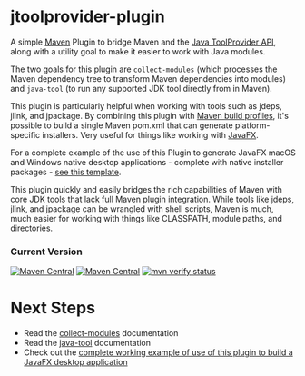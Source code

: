 # jtoolprovider-plugin

A simple [Maven](https://maven.apache.org) Plugin to bridge Maven and the
[Java ToolProvider API](https://docs.oracle.com/en/java/javase/15/docs/api/java.base/java/util/spi/ToolProvider.html),
along with a utility goal to make it easier to work with Java modules.

The two goals for this plugin are `collect-modules` (which processes the Maven dependency tree to transform Maven
dependencies into modules) and `java-tool` (to run any supported JDK tool directly from in Maven).

This plugin is particularly helpful when working with tools such as jdeps, jlink, and jpackage. By combining this plugin
with
[Maven build profiles](https://maven.apache.org/guides/introduction/introduction-to-profiles.html), it's possible to
build a single Maven pom.xml that can generate platform-specific installers. Very useful for things like working
with [JavaFX](https://openjfx.io).

For a complete example of the use of this Plugin to generate JavaFX macOS and Windows native desktop applications -
complete with native installer packages - [see this template](https://github.com/wiverson/maven-jpackage-template).

This plugin quickly and easily bridges the rich capabilities of Maven with core JDK tools that lack full Maven plugin
integration. While tools like jdeps, jlink, and jpackage can be wrangled with shell scripts, Maven is much, much easier
for working with things like CLASSPATH, module paths, and directories.

### Current Version

[![Maven Central](https://maven-badges.herokuapp.com/maven-central/io.github.wiverson/jtoolprovider-plugin/badge.svg)](https://search.maven.org/search?q=a:jtoolprovider-plugin)
[![Maven Central](https://img.shields.io/maven-central/v/io.github.wiverson/jtoolprovider-plugin.svg?label=Maven%20Central)](https://search.maven.org/search?q=g:%22io.github.wiverson%22%20AND%20a:%22jtoolprovider-plugin%22)
[![mvn verify status](https://github.com/wiverson/jtoolprovider-plugin/workflows/mvn%20verify/badge.svg)](https://github.com/wiverson/jtoolprovider-plugin/actions?query=workflow%3A%22mvn+verify%22)

# Next Steps

- Read the [collect-modules](collect-modules-doc.md) documentation
- Read the [java-tool](java-tool-doc.md) documentation
- Check out the
  [complete working example of use of this plugin to build a JavaFX desktop application](https://github.com/wiverson/maven-jpackage-template)